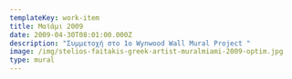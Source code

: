 ```yaml
---
templateKey: work-item
title: Μαϊάμι 2009
date: 2009-04-30T08:01:00.000Z
description: "Συμμετοχή στο 1ο Wynwood Wall Mural Project "
image: /img/stelios-faitakis-greek-artist-muralmiami-2009-optim.jpg
type: mural
---
```

![]()